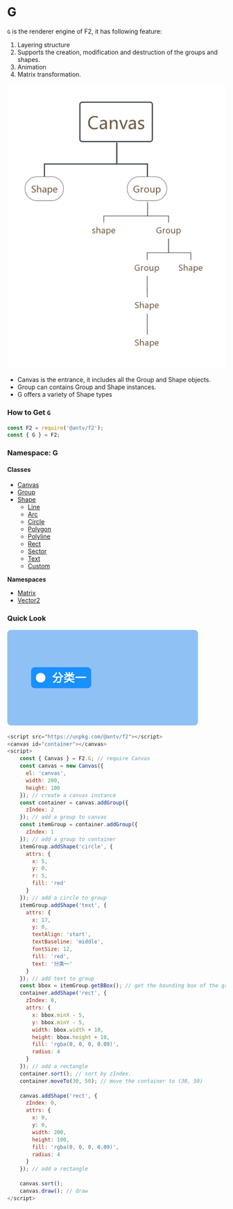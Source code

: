 # G

`G` is the renderer engine of F2, it has following feature:

1. Layering structure
2. Supports the creation, modification and destruction of the groups and shapes.
3. Animation
4. Matrix transformation.

![](../../.gitbook/assets/untitled-diagram-1.png)

* Canvas is the entrance, it includes all the Group and Shape objects.
* Group can contains Group and Shape instances.
* G offers a variety of Shape types

### How to Get `G` 

```javascript
const F2 = require('@antv/f2');
const { G } = F2;
```

### Namespace: G

#### Classes

* [Canvas](https://antv.gitbook.io/f2/api/canvas)
* [Group](https://antv.gitbook.io/f2/api/group)
* [Shape](https://antv.gitbook.io/f2/api/shape)
  * [Line](https://antv.gitbook.io/f2/api/shape#line)
  * [Arc](https://antv.gitbook.io/f2/api/shape#arc)
  * [Circle](https://antv.gitbook.io/f2/api/shape#circle)
  * [Polygon](https://antv.gitbook.io/f2/api/shape#polygon)
  * [Polyline](https://antv.gitbook.io/f2/api/shape#polyline)
  * [Rect](https://antv.gitbook.io/f2/api/shape#rect)
  * [Sector](https://antv.gitbook.io/f2/api/shape#sector)
  * [Text](https://antv.gitbook.io/f2/api/shape#text)
  * [Custom](https://antv.gitbook.io/f2/api/shape#custom)

**Namespaces** 

* [Matrix](https://antv.gitbook.io/f2/api/matrix)
* [Vector2](https://antv.gitbook.io/f2/api/vector2)

### Quick Look

![](../../.gitbook/assets/image%20%2817%29.png)

```javascript
<script src="https://unpkg.com/@antv/f2"></script>
<canvas id="container"></canvas>
<script>
    const { Canvas } = F2.G; // require Canvas
    const canvas = new Canvas({
      el: 'canvas',
      width: 200,
      height: 100
    }); // create a canvas instance
    const container = canvas.addGroup({
      zIndex: 2
    }); // add a group to canvas 
    const itemGroup = container.addGroup({
      zIndex: 1
    }); // add a group to container 
    itemGroup.addShape('circle', {
      attrs: {
        x: 5,
        y: 0,
        r: 5,
        fill: 'red'
      }
    }); // add a circle to group
    itemGroup.addShape('text', {
      attrs: {
        x: 17,
        y: 0,
        textAlign: 'start',
        textBaseline: 'middle',
        fontSize: 12,
        fill: 'red',
        text: '分类一'
      }
    }); // add text to group
    const bbox = itemGroup.getBBox(); // get the bounding box of the group in order to calculate the display position of other graphs
    container.addShape('rect', {
      zIndex: 0,
      attrs: {
        x: bbox.minX - 5,
        y: bbox.minY - 5,
        width: bbox.width + 10,
        height: bbox.height + 10,
        fill: 'rgba(0, 0, 0, 0.09)',
        radius: 4
      }
    }); // add a rectangle
    container.sort(); // sort by zIndex.
    container.moveTo(30, 50); // move the container to (30, 50)
    
    canvas.addShape('rect', {
      zIndex: 0,
      attrs: {
        x: 0,
        y: 0,
        width: 200,
        height: 100,
        fill: 'rgba(0, 0, 0, 0.09)',
        radius: 4
      }
    }); // add a rectangle
    
    canvas.sort();
    canvas.draw(); // draw
</script>
```




